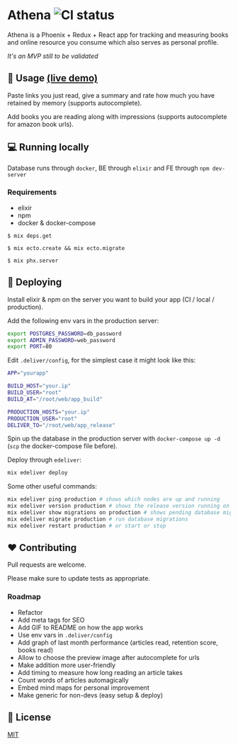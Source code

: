 # Athena ![CI status](https://img.shields.io/badge/build-passing-brightgreen.svg)

Athena is a Phoenix + Redux + React app for tracking and measuring books and online resource you consume which also serves as personal profile. 

*It's an MVP still to be validated*

## 🤙 Usage [(live demo)](https://gerov.es)

Paste links you just read, give a summary and rate how much you have retained by memory (supports autocomplete).

Add books you are reading along with impressions (supports autocomplete for amazon book urls).

## 💻 Running locally
Database runs through `docker`, BE through `elixir` and FE through `npm dev-server`
### Requirements
* elixir
* npm
* docker & docker-compose

`$ mix deps.get`

`$ mix ecto.create && mix ecto.migrate`

`$ mix phx.server`

## 🚀 Deploying

Install elixir & npm on the server you want to build your app (CI / local / production). 

Add the following env vars in the production server:

```bash
export POSTGRES_PASSWORD=db_password
export ADMIN_PASSWORD=web_password
export PORT=80
```

Edit `.deliver/config`, for the simplest case it might look like this:

```bash
APP="yourapp"

BUILD_HOST="your.ip"
BUILD_USER="root"
BUILD_AT="/root/web/app_build"

PRODUCTION_HOSTS="your.ip" 
PRODUCTION_USER="root" 
DELIVER_TO="/root/web/app_release" 
```

Spin up the database in the production server with `docker-compose up -d` (`scp` the docker-compose file before).

Deploy through `edeliver`:
```bash
mix edeliver deploy
```
Some other useful commands:

```bash
mix edeliver ping production # shows which nodes are up and running
mix edeliver version production # shows the release version running on the nodes
mix edeliver show migrations on production # shows pending database migrations
mix edeliver migrate production # run database migrations
mix edeliver restart production # or start or stop
```

## ❤️ Contributing
Pull requests are welcome.

Please make sure to update tests as appropriate.

### Roadmap

- Refactor
- Add meta tags for SEO
- Add GIF to README on how the app works
- Use env vars in `.deliver/config`
- Add graph of last month performance (articles read, retention score, books read)
- Allow to choose the preview image after autocomplete for urls
- Make addition more user-friendly
- Add timing to measure how long reading an article takes
- Count words of articles automagically
- Embed mind maps for personal improvement
- Make generic for non-devs (easy setup & deploy)

## 📄 License
[MIT](https://choosealicense.com/licenses/mit/)
